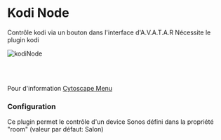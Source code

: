 # Kodi Node

Contrôle kodi via un bouton dans l'interface d'A.V.A.T.A.R
Nécessite le plugin kodi

![kodiNode](../core/plugins/kodiNode/assets/images/screen.png)

<BR><BR>

Pour d'information [Cytoscape Menu](https://github.com/cytoscape/cytoscape.js-cxtmenu)

### Configuration

Ce plugin permet le contrôle d'un device Sonos défini dans la propriété "room" (valeur par défaut: Salon)
<BR><BR>